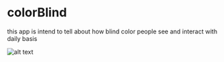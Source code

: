 # colorBlind

this app is intend to tell about how blind color people see and interact with daily basis

![alt text](/Users/sambovisal/Desktop/logicsteps/logicsteps/Assets.xcassets/AppIcon.appiconset/1024x1024.png)


